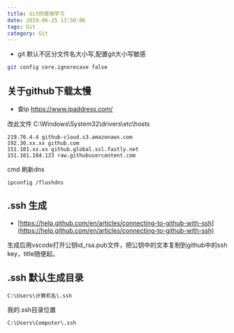 ```yaml
---
title: Git的使用学习
date: 2019-06-25 13:58:06
tags: Git
category: Git
---
```



- git 默认不区分文件名大小写,配置git大小写敏感

~~~bash
git config core.ignorecase false
~~~


## 关于github下载太慢

* 查ip https://www.ipaddress.com/ 

改此文件 C:\Windows\System32\drivers\etc\hosts
```
219.76.4.4 github-cloud.s3.amazonaws.com
192.30.xx.xx github.com
151.101.xx.xx github.global.ssl.fastly.net
151.101.184.133 raw.githubusercontent.com
```

cmd 刷新dns
```
ipconfig /flushdns
```

## .ssh 生成
- [https://help.github.com/en/articles/connecting-to-github-with-ssh](https://help.github.com/en/articles/connecting-to-github-with-ssh)

生成后用vscode打开公钥id_rsa.pub文件，把公钥中的文本复制到github中的ssh key，title随便起。
## .ssh 默认生成目录

```
C:\Users\计算机名\.ssh
```

我的.ssh目录位置
```
C:\Users\Computer\.ssh
```